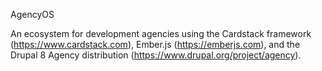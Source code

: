 AgencyOS

An ecosystem for development agencies using the Cardstack framework (https://www.cardstack.com),
Ember.js (https://emberjs.com), and the Drupal 8 Agency distribution (https://www.drupal.org/project/agency).